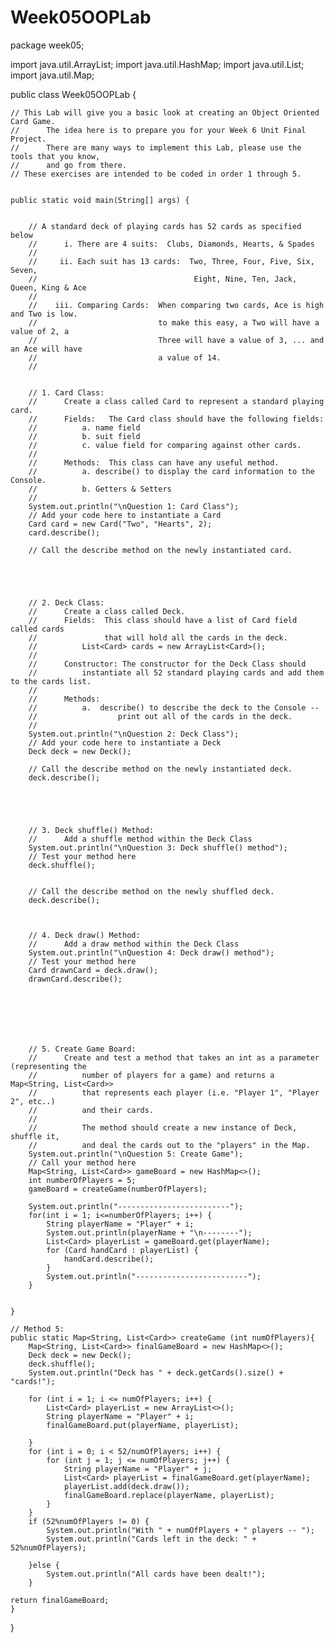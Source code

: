 # Week05OOPLab
package week05;

import java.util.ArrayList;
import java.util.HashMap;
import java.util.List;
import java.util.Map;

public class Week05OOPLab {

	// This Lab will give you a basic look at creating an Object Oriented Card Game.  
	//		The idea here is to prepare you for your Week 6 Unit Final Project.
	//		There are many ways to implement this Lab, please use the tools that you know,
	//		and go from there.
	// These exercises are intended to be coded in order 1 through 5.
		
	
	public static void main(String[] args) {
	
		
		// A standard deck of playing cards has 52 cards as specified below 
		//		i. There are 4 suits:  Clubs, Diamonds, Hearts, & Spades
		//				
		//	   ii. Each suit has 13 cards:  Two, Three, Four, Five, Six, Seven, 
		//									 Eight, Nine, Ten, Jack, Queen, King & Ace
		//
		//	  iii. Comparing Cards:  When comparing two cards, Ace is high and Two is low.
		//							 to make this easy, a Two will have a value of 2, a
		//							 Three will have a value of 3, ... and an Ace will have
		//							 a value of 14.
		//
	
		
		// 1. Card Class:
		//		Create a class called Card to represent a standard playing card. 
		//		Fields:   The Card class should have the following fields:
		// 			a. name field
		//			b. suit field
		//			c. value field for comparing against other cards.
		//
		//		Methods:  This class can have any useful method.
		//			a. describe() to display the card information to the Console.
		//			b. Getters & Setters 
		//
		System.out.println("\nQuestion 1: Card Class");
		// Add your code here to instantiate a Card
		Card card = new Card("Two", "Hearts", 2);
		card.describe();
		
		// Call the describe method on the newly instantiated card.
		
		
		
		

		// 2. Deck Class:
		//		Create a class called Deck.
		//		Fields:  This class should have a list of Card field called cards 
		//				 that will hold all the cards in the deck. 
		//			List<Card> cards = new ArrayList<Card>(); 
		//
		//		Constructor: The constructor for the Deck Class should
		// 			instantiate all 52 standard playing cards and add them to the cards list.
		//
		//		Methods:  
		//			a.  describe() to describe the deck to the Console -- 
		//					print out all of the cards in the deck.
		//
		System.out.println("\nQuestion 2: Deck Class");
	    // Add your code here to instantiate a Deck	
	    Deck deck = new Deck();
	    
	    // Call the describe method on the newly instantiated deck.
	    deck.describe();
	    
	    
	    
		
		
		// 3. Deck shuffle() Method:
		//		Add a shuffle method within the Deck Class
		System.out.println("\nQuestion 3: Deck shuffle() method");
		// Test your method here
		deck.shuffle();
		
		
		// Call the describe method on the newly shuffled deck.
		deck.describe();
		
		
		
		// 4. Deck draw() Method:
		//		Add a draw method within the Deck Class
		System.out.println("\nQuestion 4: Deck draw() method");
		// Test your method here
		Card drawnCard = deck.draw();
		drawnCard.describe();
		
		
		
		
		
		
		
		// 5. Create Game Board:
		//		Create and test a method that takes an int as a parameter (representing the
		// 			number of players for a game) and returns a Map<String, List<Card>>
		// 			that represents each player (i.e. "Player 1", "Player 2", etc..) 
		//			and their cards.
		//
		// 			The method should create a new instance of Deck, shuffle it,
		// 			and deal the cards out to the "players" in the Map.
		System.out.println("\nQuestion 5: Create Game");
		// Call your method here
		Map<String, List<Card>> gameBoard = new HashMap<>();
		int numberOfPlayers = 5;
		gameBoard = createGame(numberOfPlayers);
		
		System.out.println("-------------------------");
		for(int i = 1; i<=numberOfPlayers; i++) {
			String playerName = "Player" + i;
			System.out.println(playerName + "\n--------");
			List<Card> playerList = gameBoard.get(playerName);
			for (Card handCard : playerList) {
				handCard.describe();
			}
			System.out.println("-------------------------");
		}
		
			
	} 
	
	// Method 5:
	public static Map<String, List<Card>> createGame (int numOfPlayers){
		Map<String, List<Card>> finalGameBoard = new HashMap<>();
		Deck deck = new Deck();
		deck.shuffle();
		System.out.println("Deck has " + deck.getCards().size() + "cards!");
		
		for (int i = 1; i <= numOfPlayers; i++) {
			List<Card> playerList = new ArrayList<>();
			String playerName = "Player" + i;
			finalGameBoard.put(playerName, playerList);
						
		}
		for (int i = 0; i < 52/numOfPlayers; i++) {
			for (int j = 1; j <= numOfPlayers; j++) {
				String playerName = "Player" + j;
				List<Card> playerList = finalGameBoard.get(playerName);
				playerList.add(deck.draw());
				finalGameBoard.replace(playerName, playerList);
			}
		}
		if (52%numOfPlayers != 0) {
			System.out.println("With " + numOfPlayers + " players -- ");
			System.out.println("Cards left in the deck: " + 52%numOfPlayers);
			
		}else {
			System.out.println("All cards have been dealt!");
		}
		
	return finalGameBoard;	
	}
	
	
	

}
